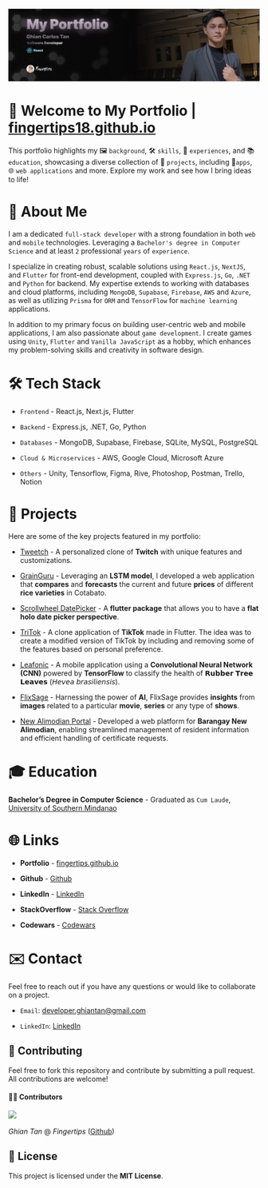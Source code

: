 ![](public/banner.webp)

# 📂 Welcome to My Portfolio | [fingertips18.github.io](https://fingertips18.github.io/)

This portfolio highlights my 🖼️ `background`, 🛠️ `skills`, 🌟 `experiences`, and 📚 `education`, showcasing a diverse collection of 📁 `projects`, including 📱`apps`, 🌐 `web applications` and more. Explore my work and see how I bring ideas to life!

# 🚀 About Me

I am a dedicated `full-stack developer` with a strong foundation in both `web` and `mobile` technologies. Leveraging a `Bachelor's degree in Computer Science` and at least `2` professional `years` of `experience`.

I specialize in creating robust, scalable solutions using `React.js`, `NextJS`, and `Flutter` for front-end development, coupled with `Express.js`, `Go`, `.NET` and `Python` for backend. My expertise extends to working with databases and cloud platforms, including `MongoDB`, `Supabase`, `Firebase`, `AWS` and `Azure`, as well as utilizing `Prisma` for `ORM` and `TensorFlow` for `machine learning` applications.

In addition to my primary focus on building user-centric web and mobile applications, I am also passionate about `game development`. I create games using `Unity`, `Flutter` and `Vanilla JavaScript` as a hobby, which enhances my problem-solving skills and creativity in software design.

# 🛠️ Tech Stack

- `Frontend` - React.js, Next.js, Flutter

- `Backend` - Express.js, .NET, Go, Python

- `Databases` - MongoDB, Supabase, Firebase, SQLite, MySQL, PostgreSQL

- `Cloud & Microservices` - AWS, Google Cloud, Microsoft Azure

- `Others` - Unity, Tensorflow, Figma, Rive, Photoshop, Postman, Trello, Notion

# 📁 Projects

Here are some of the key projects featured in my portfolio:

- [Tweetch](https://tweetch.vercel.app) - A personalized clone of **Twitch** with unique features and customizations.

- [GrainGuru](https://grainguru.vercel.app) - Leveraging an **LSTM model**, I developed a web application that **compares** and **forecasts** the current and future **prices** of different **rice varieties** in Cotabato.

- [Scrollwheel DatePicker](https://pub.dev/packages/scroll_wheel_date_picker) - A **flutter package** that allows you to have a **flat holo date picker perspective**.

- [TriTok](https://forms.gle/PFHoohMazvKMeKCh7) - A clone application of **TikTok** made in Flutter. The idea was to create a modified version of TikTok by including and removing some of the features based on personal preference.

- [Leafonic](https://forms.gle/PFHoohMazvKMeKCh7) - A mobile application using a **Convolutional Neural Network (CNN)** powered by **TensorFlow** to classify the health of 𝗥𝘂𝗯𝗯𝗲𝗿 𝗧𝗿𝗲𝗲 𝗟𝗲𝗮𝘃𝗲𝘀 (𝘏𝘦𝘷𝘦𝘢 𝘣𝘳𝘢𝘴𝘪𝘭𝘪𝘦𝘯𝘴𝘪𝘴).

- [FlixSage](https://forms.gle/PFHoohMazvKMeKCh7) - Harnessing the power of **AI**, FlixSage provides **insights** from **images** related to a particular **movie**, **series** or any type of **shows**.

- [New Alimodian Portal](https://new-alimodian-portal.up.railway.app) - Developed a web platform for **Barangay New Alimodian**, enabling streamlined management of resident information and efficient handling of certificate requests.

# 🎓 Education

**Bachelor’s Degree in Computer Science** - Graduated as `Cum Laude`, [University of Southern Mindanao](https://www.usm.edu.ph)

# 🌐 Links

- **Portfolio** - [fingertips.github.io](https://fingertips18.github.io)

- **Github** - [Github](https://github.com/Fingertips18)

- **LinkedIn** - [LinkedIn](https://www.linkedin.com/in/ghiantan)

- **StackOverflow** - [Stack Overflow](https://stackoverflow.com/users/18320841/fingertips)

- **Codewars** - [Codewars](https://www.codewars.com/users/Fingertips)

# ✉️ Contact

Feel free to reach out if you have any questions or would like to collaborate on a project.

- `Email`: [developer.ghiantan@gmail.com](mailto:developer@ghiantan.com)

- `LinkedIn`: [LinkedIn](https://www.linkedin.com/in/ghiantan)

## 🤝 Contributing

Feel free to fork this repository and contribute by submitting a pull request. All contributions are welcome!

#### 🧑‍💻 Contributors

<a href="https://github.com/Fingertips18/scroll-wheel-date-picker/graphs/contributors">
  <img src="https://contrib.rocks/image?repo=Fingertips18/scroll-wheel-date-picker" />
</a>

_Ghian Tan_ @ _Fingertips_ ([Github](https://github.com/Fingertips18))

## 📜 License

This project is licensed under the **MIT License**.
